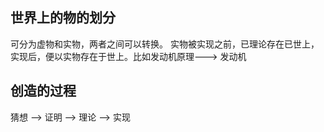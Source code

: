 
## 世界上的物的划分

可分为虚物和实物，两者之间可以转换。
实物被实现之前，已理论存在已世上，实现后，便以实物存在于世上。比如发动机原理---> 发动机

## 创造的过程

猜想 --> 证明 --> 理论 --> 实现 